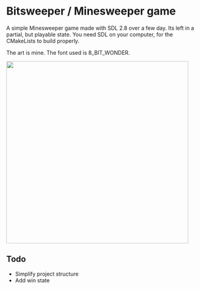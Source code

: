 # Bitsweeper / Minesweeper game  

A simple Minesweeper game made with SDL 2.8 over a few day. Its left in a partial, but playable state.
You need SDL on your computer, for the CMakeLists to build properly.

The art is mine. The font used is 8_BIT_WONDER.

<img src="https://github.com/user-attachments/assets/7d231c5b-b120-48a1-b730-815d130ef515" width="480" />

## Todo

- Simplify project structure
- Add win state
